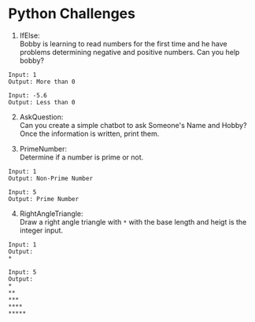 # Python Challenges

1. IfElse:<br>
Bobby is learning to read numbers for the first time and he have problems determining negative and positive numbers. Can you help bobby?
```
Input: 1
Output: More than 0

Input: -5.6
Output: Less than 0
```

2. AskQuestion:<br>
Can you create a simple chatbot to ask Someone's Name and Hobby? Once the information is written, print them.

3. PrimeNumber:<br>
Determine if a number is prime or not.
```
Input: 1
Output: Non-Prime Number

Input: 5
Output: Prime Number
```

4. RightAngleTriangle:<br>
Draw a right angle triangle with ` * ` with the base length and heigt is the integer input.
```
Input: 1
Output: 
*

Input: 5
Output: 
*
**
***
****
*****
```
